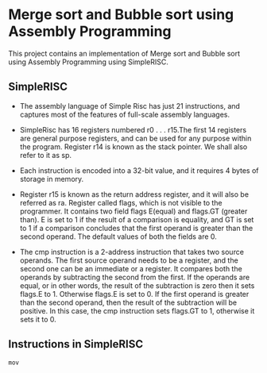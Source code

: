 
# Merge sort and Bubble sort using Assembly Programming

This project contains an implementation of Merge sort and Bubble sort using Assembly Programming using SimpleRISC.

## SimpleRISC

* The assembly language of Simple Risc has just 21 instructions, and captures most of the features of full-scale assembly languages.

* SimpleRisc has 16 registers numbered r0 . . . r15.The first 14 registers are general purpose registers, and can be used for any purpose within the program. Register r14 is known as the stack pointer. We shall also refer to it as sp.

* Each instruction is encoded into a 32-bit value, and it requires 4 bytes of storage in memory.

* Register r15 is known as the return address register, and it will also be referred as ra. Register called flags, which is not visible to the programmer. It contains two field flags E(equal) and flags.GT (greater than). E is set to 1 if the result of a comparison is equality, and GT is set to 1 if a comparison concludes that the first operand is greater than the second operand. The default values of both the fields are 0.

* The cmp instruction is a 2-address instruction that takes two source operands. The first source operand needs to be a register, and the second one can be an immediate or a register. It compares both the operands by subtracting the second from the first. If the operands are equal, or in other words, the result of the subtraction is zero then it sets flags.E to 1. Otherwise flags.E is set to 0. If the first operand is greater than the second operand, then the result of the subtraction will be positive. In this case, the cmp instruction sets flags.GT to 1, otherwise it sets it to 0.

## Instructions in SimpleRISC
```
mov
```


